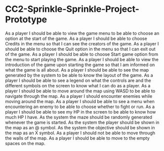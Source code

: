 # CC2-Sprinkle-Sprinkle-Project-Prototype
As a player I should be able to view the game menu to be able to choose an option at the start of the game.
As a player I should be able to choose Credits in the menu so that I can see the creators of the game.
As a player I should be able to choose the Quit option in the menu so that I can exit out of the game.
As a player I should be able to choose Start game option from the menu to start playing the game.
As a player I should be able to view the introduction of the game upon starting the game so that I am informed on what the game is all about. 
As a player I should be able to see the map generated by the system to be able to know the layout of the game. 
As a player I should be able to see a legend on what the controls are and the different symbols on the screen to know what I can do as a player.
As a player I should be able to move around the map using WASD to be able to navigate through the map. 
As a player I should encounter enemies while moving around the map. 
As a player I should be able to see a menu when encountering an enemy to be able to choose whether to fight or run. 
As a player I should be able to see my HP in the screen to be able to know how much HP I have. 
As the system the maze should be randomly generated whenever the game is started. 
As the system the player should be shown in the map as an @ symbol. 
As the system the objective should be shown in the map as an X symbol. 
As a player I should not be able to move through the walls of the map.
As a player I should be able to move to the empty spaces on the map.
